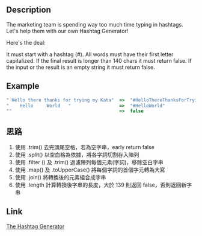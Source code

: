 ## Description
The marketing team is spending way too much time typing in hashtags.
Let's help them with our own Hashtag Generator!

Here's the deal:

It must start with a hashtag (#).
All words must have their first letter capitalized.
If the final result is longer than 140 chars it must return false.
If the input or the result is an empty string it must return false.

## Example
```javascript
" Hello there thanks for trying my Kata"  =>  "#HelloThereThanksForTryingMyKata"
"    Hello     World   "                  =>  "#HelloWorld"
""                                        =>  false
```

## 思路
1. 使用 .trim() 去完頭尾空格，若為空字串，early return false
2. 使用 .split() 以空白格為依據，將各字詞切割存入陣列
3. 使用 .filter () 及 .trim() 過濾陣列每個元素(字詞)，移除空白字串
4. 使用 .map() 及 .toUpperCase() 將每個字詞的首個字元轉為大寫
5. 使用 .join() 將轉換後的元素組合成字串
6. 使用 .length 計算轉換後字串的長度，大於 139 則返回 false，否則返回新字串

## Link
[The Hashtag Generator](https://www.codewars.com/kata/52449b062fb80683ec000024/train/javascript)
